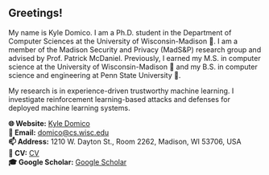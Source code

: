 ## Greetings!

My name is Kyle Domico. I am a Ph.D. student in the Department of Computer Sciences at the University of Wisconsin-Madison 🦡. I am a member of the Madison Security and Privacy (MadS&P) research group and advised by Prof. Patrick McDaniel. Previously, I earned my M.S. in computer science at the University of Wisconsin-Madison 🦡 and my B.S. in computer science and engineering at Penn State University 🦁.

My research is in experience-driven trustworthy machine learning. I investigate reinforcement learning-based attacks and defenses for deployed machine learning systems.

**🌐 Website:** [Kyle Domico](https://kyledomico.com/)\
**📧 Email:** [domico@cs.wisc.edu](mailto:domico@cs.wisc.edu)\
**📫 Address:** 1210 W. Dayton St., Room 2262, Madison, WI 53706, USA\
**📃 CV:** [CV](https://kyledomico.com/cv.pdf)\
**🎓 Google Scholar:** [Google
Scholar](https://scholar.google.com/citations?user=X4UHBHkAAAAJ&hl=en)

